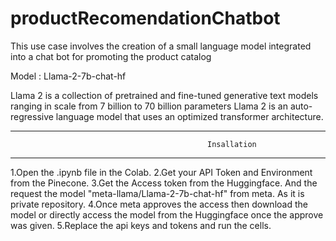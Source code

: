 # productRecomendationChatbot
This use case involves the creation of a small language model integrated into a chat bot for promoting the product catalog

Model : Llama-2-7b-chat-hf

Llama 2 is a collection of pretrained and fine-tuned generative text models ranging in scale from 7 billion to 70 billion parameters
Llama 2 is an auto-regressive language model that uses an optimized transformer architecture.

--------------------------------------------------------------------------------------------------------------------
                                                Insallation
--------------------------------------------------------------------------------------------------------------------
1.Open the .ipynb file in the Colab.
2.Get your API Token and Environment from the Pinecone.
3.Get the Access token from the Huggingface. And the request the model "meta-llama/Llama-2-7b-chat-hf" from meta. As it is private repository.
4.Once meta approves the access then download the model or directly access the model from the Huggingface once the approve was given.
5.Replace the api keys and tokens and run the cells.
